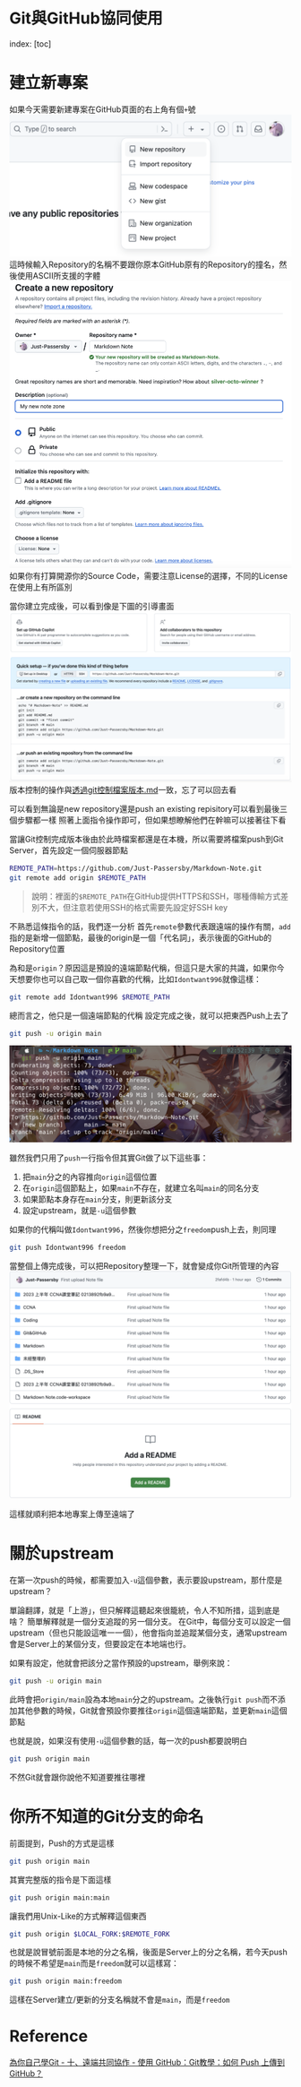 # Git與GitHub協同使用

index:
[toc]

# 建立新專案
如果今天需要新建專案在GitHub頁面的右上角有個`+`號![](../Pictures/New_repository.png)
這時候輸入Repository的名稱不要跟你原本GitHub原有的Repository的撞名，然後使用ASCII所支援的字體![](../Pictures/New_repository_setting.png)
如果你有打算開源你的Source Code，需要注意License的選擇，不同的License在使用上有所區別

當你建立完成後，可以看到像是下圖的引導畫面![Quick setup](../Pictures/Repository_setup.png)
版本控制的操作與[透過git控制檔案版本.md](透過git控制檔案版本.md)一致，忘了可以回去看

可以看到無論是new repository還是push an existing repisitory可以看到最後三個步驟都一樣
照著上面指令操作即可，但如果想瞭解他們在幹嘛可以接著往下看

當讓Git控制完成版本後由於此時檔案都還是在本機，所以需要將檔案push到Git Server，首先設定一個伺服器節點
```bash
REMOTE_PATH=https://github.com/Just-Passersby/Markdown-Note.git
git remote add origin $REMOTE_PATH
```
> 說明：裡面的`$REMOTE_PATH`在GitHub提供HTTPS和SSH，哪種傳輸方式差別不大，但注意若使用SSH的格式需要先設定好SSH key

不熟悉這條指令的話，我們逐一分析
首先`remote`參數代表跟遠端的操作有關，`add`指的是新增一個節點，最後的origin是一個「代名詞」，表示後面的GitHub的Repository位置

為和是`origin`？原因這是預設的遠端節點代稱，但這只是大家的共識，如果你今天想要你也可以自己取一個你喜歡的代稱，比如`Idontwant996`就像這樣：
```bash
git remote add Idontwant996 $REMOTE_PATH
```
總而言之，他只是一個遠端節點的代稱
設定完成之後，就可以把東西Push上去了
```bash
git push -u origin main
```
![](../Pictures/git_first_push.png)

雖然我們只用了`push`一行指令但其實Git做了以下這些事：
1. 把`main`分之的內容推向`origin`這個位置
2. 在`origin`這個節點上，如果`main`不存在，就建立名叫`main`的同名分支
3. 如果節點本身存在`main`分支，則更新該分支
4. 設定upstream，就是`-u`這個參數

如果你的代稱叫做`Idontwant996`，然後你想把分之`freedom`push上去，則同理
```bash
git push Idontwant996 freedom
```

當整個上傳完成後，可以把Repository整理一下，就會變成你Git所管理的內容![](../Pictures/push_on_GitHub_later.png)

這樣就順利把本地專案上傳至遠端了

# 關於upstream
在第一次push的時候，都需要加入`-u`這個參數，表示要設upstream，那什麼是upstream？

單論翻譯，就是「上游」，但只解釋這聽起來很籠統，令人不知所措，這到底是啥？
簡單解釋就是一個分支追蹤的另一個分支。
在Git中，每個分支可以設定一個upstream（但也只能設這唯一一個），他會指向並追蹤某個分支，通常upstream會是Server上的某個分支，但要設定在本地端也行。

如果有設定，他就會把該分之當作預設的upstream，舉例來說：
```bash
git push -u origin main
```
此時會把`origin/main`設為本地`main`分之的upstream。之後執行`git push`而不添加其他參數的時候，Git就會預設你要推往`origin`這個遠端節點，並更新`main`這個節點

也就是說，如果沒有使用`-u`這個參數的話，每一次的push都要說明白
```bash
git push origin main
```
不然Git就會跟你說他不知道要推往哪裡

# 你所不知道的Git分支的命名
前面提到，Push的方式是這樣
```bash
git push origin main
```
其實完整版的指令是下面這樣
```bash
git push origin main:main
```
讓我們用Unix-Like的方式解釋這個東西
```bash
git push origin $LOCAL_FORK:$REMOTE_FORK
```
也就是說冒號前面是本地的分之名稱，後面是Server上的分之名稱，若今天push的時候不希望是`main`而是`freedom`就可以這樣寫：
```bash
git push origin main:freedom
```
這樣在Server建立/更新的分支名稱就不會是`main`，而是`freedom`

# Reference
[為你自己學Git - 十、遠端共同協作 - 使用 GitHub：Git教學：如何 Push 上傳到 GitHub？](https://gitbook.tw/chapters/github/push-to-github#google_vignette)
